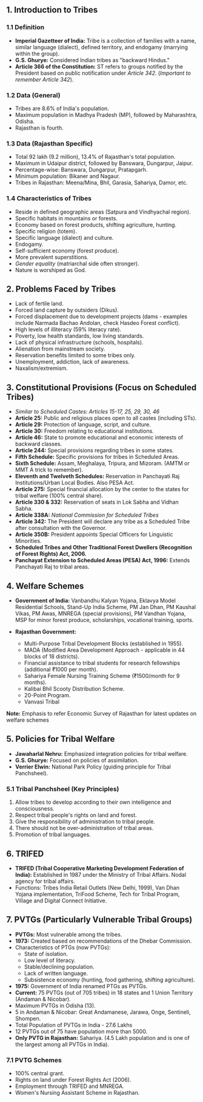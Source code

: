 ## 1. Introduction to Tribes

### 1.1 Definition

*   **Imperial Gazetteer of India:** Tribe is a collection of families with a name, similar language (dialect), defined territory, and endogamy (marrying within the group).
*   **G.S. Ghurye:** Considered Indian tribes as "backward Hindus."
*   **Article 366 of the Constitution:**  ST refers to groups notified by the President based on public notification under *Article 342*. (*Important to remember Article 342*).

### 1.2 Data (General)

*   Tribes are 8.6% of India's population.
*   Maximum population in Madhya Pradesh (MP), followed by Maharashtra, Odisha.
*   Rajasthan is fourth.

### 1.3 Data (Rajasthan Specific)

*   Total 92 lakh (9.2 million), 13.4% of Rajasthan's total population.
*   Maximum in Udaipur district, followed by Banswara, Dungarpur, Jaipur.
*   Percentage-wise:  Banswara, Dungarpur, Pratapgarh.
*   Minimum population: Bikaner and Nagaur.
*   Tribes in Rajasthan: Meena/Mina, Bhil, Garasia, Sahariya, Damor, etc.

### 1.4 Characteristics of Tribes

*   Reside in defined geographic areas (Satpura and Vindhyachal region).
*   Specific habitats in mountains or forests.
*   Economy based on forest products, shifting agriculture, hunting.
*   Specific religion (totem).
*   Specific language (dialect) and culture.
*   Endogamy.
*   Self-sufficient economy (forest produce).
*   More prevalent superstitions.
*   *Gender equality* (matriarchal side often stronger).
*   Nature is worshiped as God.

## 2. Problems Faced by Tribes

*   Lack of fertile land.
*   Forced land capture by outsiders (Dikus).
*   Forced displacement due to development projects (dams - examples include Narmada Bachao Andolan, check Hasdeo Forest conflict).
*   High levels of illiteracy (59% literacy rate).
*   Poverty, low health standards, low living standards.
*   Lack of physical infrastructure (schools, hospitals).
*   Alienation from mainstream society.
*   Reservation benefits limited to some tribes only.
*   Unemployment, addiction, lack of awareness.
*   Naxalism/extremism.

## 3. Constitutional Provisions (Focus on Scheduled Tribes)

*   *Similar to Scheduled Castes: Articles 15-17, 25, 29, 30, 46*
*   **Article 25:** Public and religious places open to all castes (including STs).
*   **Article 29:** Protection of language, script, and culture.
*   **Article 30:** Freedom relating to educational institutions.
*   **Article 46:** State to promote educational and economic interests of backward classes.
*   **Article 244:** Special provisions regarding tribes in some states.
*   **Fifth Schedule:** Specific provisions for tribes in Scheduled Areas.
*   **Sixth Schedule:** Assam, Meghalaya, Tripura, and Mizoram. (AMTM or MMT A trick to remember).
*   **Eleventh and Twelveth Schedules:** Reservation in Panchayati Raj Institutions/Urban Local Bodies.  Also PESA Act.
*   **Article 275:** Special financial allocation by the center to the states for tribal welfare (100% central share).
*   **Article 330 & 332:** Reservation of seats in Lok Sabha and Vidhan Sabha.
*   **Article 338A:** *National Commission for Scheduled Tribes*
*   **Article 342:** The President will declare any tribe as a Scheduled Tribe after consultation with the Governor.
*   **Article 350B:** President appoints Special Officers for Linguistic Minorities.
*   **Scheduled Tribes and Other Traditional Forest Dwellers (Recognition of Forest Rights) Act, 2006.**
*   **Panchayat Extension to Scheduled Areas (PESA) Act, 1996:** Extends Panchayati Raj to tribal areas.

## 4. Welfare Schemes

*   **Government of India:** Vanbandhu Kalyan Yojana, Eklavya Model Residential Schools, Stand-Up India Scheme, PM Jan Dhan, PM Kaushal Vikas, PM Awas, MNREGA (special provisions), PM Vandhan Yojana, MSP for minor forest produce, scholarships, vocational training, sports.

*   **Rajasthan Government:**
    *   Multi-Purpose Tribal Development Blocks (established in 1955).
    *   MADA (Modified Area Development Approach - applicable in 44 blocks of 18 districts).
    *   Financial assistance to tribal students for research fellowships (additional ₹1000 per month).
    *   Sahariya Female Nursing Training Scheme (₹1500/month for 9 months).
    *   Kalibai Bhil Scooty Distribution Scheme.
    *   20-Point Program.
    *   Vanvasi Tribal

**Note:** Emphasis to refer Economic Survey of Rajasthan for latest updates on welfare schemes

## 5. Policies for Tribal Welfare

*   **Jawaharlal Nehru:** Emphasized integration policies for tribal welfare.
*   **G.S. Ghurye:** Focused on policies of assimilation.
*   **Verrier Elwin:** National Park Policy (guiding principle for Tribal Panchsheel).

### 5.1 Tribal Panchsheel (Key Principles)

1.  Allow tribes to develop according to their own intelligence and consciousness.
2.  Respect tribal people's rights on land and forest.
3.  Give the responsibility of administration to tribal people.
4.  There should not be over-administration of tribal areas.
5.  Promotion of tribal languages.

## 6. TRIFED

*   **TRIFED (Tribal Cooperative Marketing Development Federation of India):** Established in 1987 under the Ministry of Tribal Affairs.  Nodal agency for tribal affairs.
*   Functions: Tribes India Retail Outlets (New Delhi, 1999), Van Dhan Yojana implementation, TriFood Scheme, Tech for Tribal Program, Village and Digital Connect Initiative.

## 7. PVTGs (Particularly Vulnerable Tribal Groups)

*   **PVTGs:** Most vulnerable among the tribes.
*   **1973:**  Created based on recommendations of the Dhebar Commission.
*   Characteristics of PTGs (now PVTGs):
    *   State of isolation.
    *   Low level of literacy.
    *   Stable/declining population.
    *   Lack of written language.
    *   Subsistence economy (hunting, food gathering, shifting agriculture).
*   **1975:** Government of India renamed PTGs as PVTGs.
*   **Current:** 75 PVTGs (out of 705 tribes) in 18 states and 1 Union Territory (Andaman & Nicobar).
*   Maximum PVTGs in Odisha (13).
*   5 in Andaman & Nicobar: Great Andamanese, Jarawa, Onge, Sentineli, Shompen.
*   Total Population of PVTGs in India - 27.6 Lakhs
*   12 PVTGs out of 75 have population more than 5000.
*   **Only PVTG in Rajasthan:** Sahariya.  (4.5 Lakh population and is one of the largest among all PVTGs in India).

### 7.1 PVTG Schemes

*   100% central grant.
*   Rights on land under Forest Rights Act (2006).
*   Employment through TRIFED and MNREGA.
*   Women's Nursing Assistant Scheme in Rajasthan.

